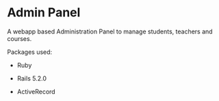 # Admin Panel

A webapp based Administration Panel to manage students, teachers and courses.

Packages used:

* Ruby

* Rails 5.2.0

* ActiveRecord

